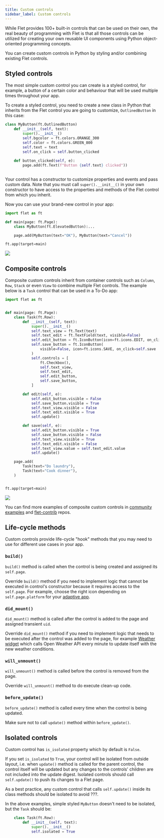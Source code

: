 ```yaml
---
title: Custom controls
sidebar_label: Custom controls
---
```


While Flet provides 100+ built-in controls that can be used on their own, the real beauty of programming with Flet is that all those controls can be utilized for creating your own reusable UI components using Python object-oriented programming concepts.

You can create custom controls in Python by styling and/or combining existing Flet controls.

## Styled controls

The most simple custom control you can create is a styled control, for example, a button of a certain color and behaviour that will be used multiple times throughout your app.

To create a styled control, you need to create a new class in Python that inherits from the Flet control you are going to customize, `OutlinedButton` in this case:

```python
class MyButton(ft.OutlinedButton)
    def __init__(self, text):
        super().__init__()
        self.bgcolor = ft.colors.ORANGE_300
        self.color = ft.colors.GREEN_800
        self.text = text
        self.on_click = self.button_clicked
    
    def button_clicked(self, e):
        page.add(ft.Text(f"Button {self.text} clicked"))
    
```
Your control has a constructor to customize properties and events and pass custom data. Note that you must call `super().__init__()` in your own constructor to have access to the properties and methods of the Flet control from which you inherit.

Now you can use your brand-new control in your app:

```python
import flet as ft

def main(page: ft.Page):
    class MyButton(ft.ElevatedButton):...

    page.add(MyButton(text="OK"), MyButton(text="Cancel"))

ft.app(target=main)

```
<img src="/img/docs/custom-controls/styled-controls.png" className="screenshot-20" />

## Composite controls

Composite custom controls inherit from container controls such as `Column`, `Row`, `Stack` or even `View` to combine multiple Flet controls. The example below is a `Task` control that can be used in a To-Do app:

```python
import flet as ft


def main(page: ft.Page):
    class Task(ft.Row):
        def __init__(self, text):
            super().__init__()
            self.text_view = ft.Text(text)
            self.text_edit = ft.TextField(text, visible=False)
            self.edit_button = ft.IconButton(icon=ft.icons.EDIT, on_click=self.edit)
            self.save_button = ft.IconButton(
                visible=False, icon=ft.icons.SAVE, on_click=self.save
            )
            self.controls = [
                ft.Checkbox(),
                self.text_view,
                self.text_edit,
                self.edit_button,
                self.save_button,
            ]

        def edit(self, e):
            self.edit_button.visible = False
            self.save_button.visible = True
            self.text_view.visible = False
            self.text_edit.visible = True
            self.update()

        def save(self, e):
            self.edit_button.visible = True
            self.save_button.visible = False
            self.text_view.visible = True
            self.text_edit.visible = False
            self.text_view.value = self.text_edit.value
            self.update()

    page.add(
        Task(text="Do laundry"),
        Task(text="Cook dinner"),
    )


ft.app(target=main)
```

<img src="/img/docs/custom-controls/composite-controls.gif" className="screenshot-60" />

You can find more examples of composite custom controls in [community examples](https://github.com/flet-dev/examples/tree/main/python/community) and [flet-contrib](https://github.com/flet-dev/flet-contrib/tree/main/flet_contrib) repos.

## Life-cycle methods 

Custom controls provide life-cycle "hook" methods that you may need to use for different use cases in your app.

### `build()`

`build()` method is called when the control is being created and assigned its `self.page`. 

Override `build()` method if you need to implement logic that cannot be executed in control's constructor because it requires access to the `self.page`. For example, choose the right icon depending on `self.page.platform` for your [adaptive app](adaptive-apps#custom-adaptive-controls). 

### `did_mount()` 

`did_mount()` method is called after the control is added to the page and assigned transient `uid`.

Override `did_mount()` method if you need to implement logic that needs to be executed after the control was added to the page, for example [Weather widget](https://github.com/flet-dev/examples/tree/main/python/community/weather_widget) which calls Open Weather API every minute to update itself with the new weather conditions.

### `will_unmount()` 

`will_unmount()` method is called before the control is removed from the page.

Override `will_unmount()` method to do execute clean-up code.

### `before_update()`

`before_update()` method is called every time when the control is being updated.

Make sure not to call `update()` method within `before_update()`.

## Isolated controls

Custom control has `is_isolated` property which by default is `False`. 

If you set `is_isolated` to `True`, your control will be isolated from outside layout, i.e. when `update()` method is called for the parent control, the control itself will be updated but any changes to the controls' children are not included into the update digest. Isolated controls should call `self.update()` to push its changes to a Flet page.

As a best practice, any custom control that calls `self.update()` inside its class methods should be isolated to avoid ???.

In the above examples, simple styled `MyButton` doesn't need to be isolated, but the `Task` should be:

```python
    class Task(ft.Row):
        def __init__(self, text):
            super().__init__()
            self.isolated = True
``` 